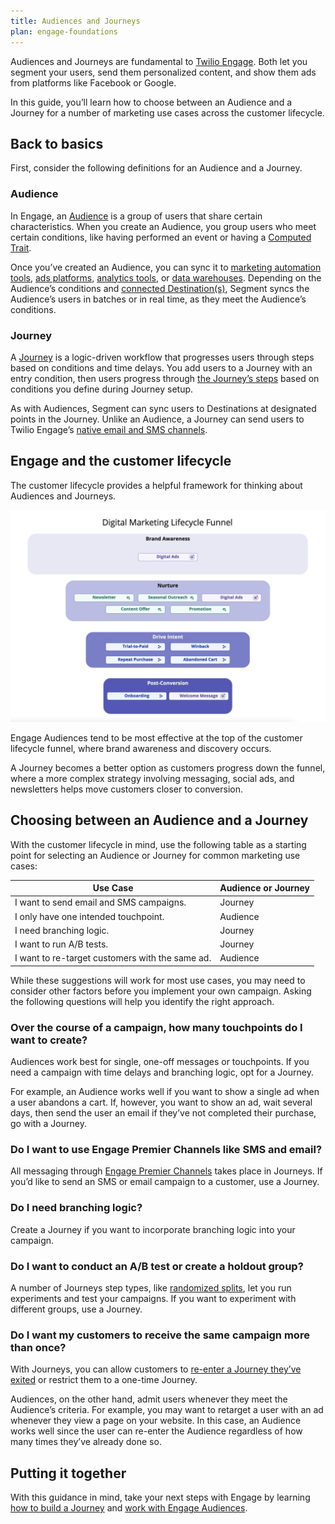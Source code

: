 ```yaml
---
title: Audiences and Journeys
plan: engage-foundations
---
```


Audiences and Journeys are fundamental to [Twilio Engage](/docs/engage/). Both let you segment your users, send them personalized content, and show them ads from platforms like Facebook or Google.

In this guide, you’ll learn how to choose between an Audience and a Journey for a number of marketing use cases across the customer lifecycle.

## Back to basics

First, consider the following definitions for an Audience and a Journey.

### Audience

In Engage, an [Audience](/docs/engage/audiences/) is a group of users that share certain characteristics. When you create an Audience, you group users who meet certain conditions, like having performed an event or having a [Computed Trait](/docs/engage/audiences/computed-traits/).

Once you’ve created an Audience, you can sync it to [marketing automation tools](/docs/connections/destinations/catalog/#marketing-automation), [ads platforms](/docs/connections/destinations/catalog/#advertising), [analytics tools](/docs/connections/destinations/catalog/#analytics), or [data warehouses](/docs/connections/storage/warehouses/). Depending on the Audience’s conditions and [connected Destination(s)](/docs/connections/destinations/), Segment syncs the Audience’s users in batches or in real time, as they meet the Audience’s conditions.

### Journey

A [Journey](/docs/engage/journeys/) is a logic-driven workflow that progresses users through steps based on conditions and time delays. You add users to a Journey with an entry condition, then users progress through [the Journey’s steps](/docs/engage/journeys/step-types/) based on conditions you define during Journey setup.

As with Audiences, Segment can sync users to Destinations at designated points in the Journey. Unlike an Audience, a Journey can send users to Twilio Engage’s [native email and SMS channels](/docs/engage/campaigns/).

## Engage and the customer lifecycle

The customer lifecycle provides a helpful framework for thinking about Audiences and Journeys.

![A flow chart of the digital marketing lifecyle](images/digital_marketing_lifecyle.png "Digital Marketing Lifecycle Funnel")

Engage Audiences tend to be most effective at the top of the customer lifecycle funnel, where brand awareness and discovery occurs.

A Journey becomes a better option as customers progress down the funnel, where a more complex strategy involving messaging, social ads, and newsletters helps move customers closer to conversion.

## Choosing between an Audience and a Journey

With the customer lifecycle in mind, use the following table as a starting point for selecting an Audience or Journey for common marketing use cases:

| Use Case                                        | Audience or Journey |
| ----------------------------------------------- | ------------------- |
| I want to send email and SMS campaigns.         | Journey             |
| I only have one intended touchpoint.            | Audience            |
| I need branching logic.                         | Journey             |
| I want to run A/B tests.                        | Journey             |
| I want to re-target customers with the same ad. | Audience            |

While these suggestions will work for most use cases, you may need to consider other factors before you implement your own campaign. Asking the following questions will help you identify the right approach.

### Over the course of a campaign, how many touchpoints do I want to create?

Audiences work best for single, one-off messages or touchpoints. If you need a campaign with time delays and branching logic, opt for a Journey.

For example, an Audience works well if you want to show a single ad when a user abandons a cart. If, however, you want to show an ad, wait several days, then send the user an email if they’ve not completed their purchase, go with a Journey.

### Do I want to use Engage Premier Channels like SMS and email?

All messaging through [Engage Premier Channels](/docs/engage/#market-to-customers-with-engage-premier-and-channels) takes place in Journeys. If you’d like to send an SMS or email campaign to a customer, use a Journey.

### Do I need branching logic?

Create a Journey if you want to incorporate branching logic into your campaign.

### Do I want to conduct an A/B test or create a holdout group?

A number of Journeys step types, like [randomized splits](/docs/engage/journeys/step-types/#randomized-splits), let you run experiments and test your campaigns. If you want to experiment with different groups, use a Journey.

### Do I want my customers to receive the same campaign more than once?

With Journeys, you can allow customers to [re-enter a Journey they’ve exited](/docs/engage/journeys/build-journey/#exit-and-re-entry-times) or restrict them to a one-time Journey.

Audiences, on the other hand, admit users whenever they meet the Audience’s criteria. For example, you may want to retarget a user with an ad whenever they view a page on your website. In this case, an Audience works well since the user can re-enter the Audience regardless of how many times they’ve already done so.

## Putting it together

With this guidance in mind, take your next steps with Engage by learning [how to build a Journey](/docs/engage/journeys/build-journey/) and [work with Engage Audiences](/docs/engage/audiences/).
